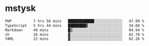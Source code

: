 # mstysk

<!--START_SECTION:waka-->

```txt
PHP          7 hrs 56 mins   ████████████░░░░░░░░░░░░░   47.99 %
TypeScript   5 hrs 44 mins   ████████▓░░░░░░░░░░░░░░░░   34.68 %
Markdown     49 mins         █▒░░░░░░░░░░░░░░░░░░░░░░░   04.94 %
sh           26 mins         ▓░░░░░░░░░░░░░░░░░░░░░░░░   02.70 %
YAML         22 mins         ▓░░░░░░░░░░░░░░░░░░░░░░░░   02.26 %
```

<!--END_SECTION:waka-->
